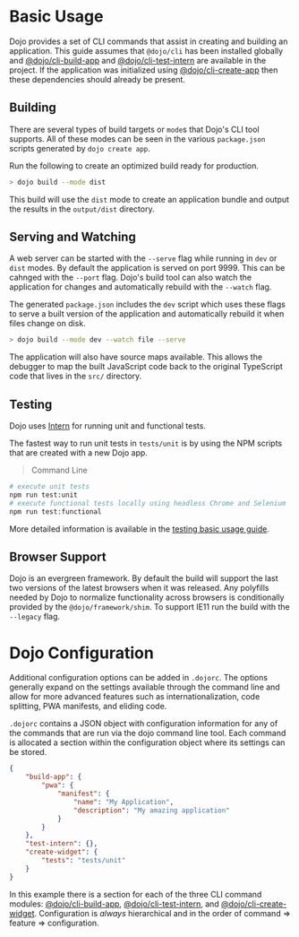 # Basic Usage

Dojo provides a set of CLI commands that assist in creating and building an application. This guide assumes that `@dojo/cli` has been installed globally and [@dojo/cli-build-app](https://github.com/dojo/cli-build-app) and [@dojo/cli-test-intern](https://github.com/dojo/cli-test-intern) are available in the project. If the application was initialized using [@dojo/cli-create-app](https://github.com/dojo/cli-create-app) then these dependencies should already be present.

## Building

There are several types of build targets or `mode`s that Dojo's CLI tool supports. All of these modes can be seen in the various `package.json` scripts generated by `dojo create app`.

Run the following to create an optimized build ready for production.

```bash
> dojo build --mode dist
```

This build will use the `dist` mode to create an application bundle and output the results in the `output/dist` directory.

## Serving and Watching

A web server can be started with the `--serve` flag while running in `dev` or `dist` modes. By default the application is served on port 9999. This can be cahnged with the `--port` flag. Dojo's build tool can also watch the application for changes and automatically rebuild with the `--watch` flag.

The generated `package.json` includes the `dev` script which uses these flags to serve a built version of the application and automatically rebuild it when files change on disk.

```bash
> dojo build --mode dev --watch file --serve
```

The application will also have source maps available. This allows the debugger to map the built JavaScript code back to the original TypeScript code that lives in the `src/` directory.

## Testing

Dojo uses [Intern](https://theintern.io/) for running unit and functional tests.

The fastest way to run unit tests in `tests/unit` is by using the NPM scripts that are created with a new Dojo app.

> Command Line

```bash
# execute unit tests
npm run test:unit
# execute functional tests locally using headless Chrome and Selenium
npm run test:functional
```

More detailed information is available in the [testing basic usage guide](https://github.com/dojo/framework/blob/master/docs/en/testing/basic-usage.md).

## Browser Support

Dojo is an evergreen framework. By default the build will support the last two versions of the latest browsers when it was released. Any polyfills needed by Dojo to normalize functionality across browsers is conditionally provided by the `@dojo/framework/shim`. To support IE11 run the build with the `--legacy` flag.

# Dojo Configuration

Additional configuration options can be added in `.dojorc`. The options generally expand on the settings available through the command line and allow for more advanced features such as internationalization, code splitting, PWA manifests, and eliding code.

`.dojorc` contains a JSON object with configuration information for any of the commands that are run via the dojo command line tool. Each command is allocated a section within the configuration object where its settings can be stored.

```json
{
	"build-app": {
		"pwa": {
			"manifest": {
				"name": "My Application",
				"description": "My amazing application"
			}
		}
	},
	"test-intern": {},
	"create-widget": {
		"tests": "tests/unit"
	}
}
```

In this example there is a section for each of the three CLI command modules: [@dojo/cli-build-app](https://github.com/dojo/cli-build-app/), [@dojo/cli-test-intern](https://github.com/dojo/cli-test-intern), and [@dojo/cli-create-widget](https://github.com/dojo/cli-create-widget). Configuration is _always_ hierarchical and in the order of command => feature => configuration.
